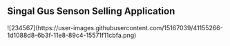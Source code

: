 
<h2>Singal Gus Senson Selling Application</h2>
![234567](https://user-images.githubusercontent.com/15167039/41155266-1d1088d8-6b3f-11e8-89c4-15571f11cbfa.png)
